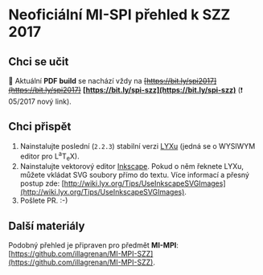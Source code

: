 # Neoficiální MI-SPI přehled k SZZ 2017 #

## Chci se učit ##

:blue_book: Aktuální **PDF build** se nachází vždy na <del>[https://bit.ly/spi2017](https://bit.ly/spi2017)</del> **[https://bit.ly/spi-szz](https://bit.ly/spi-szz)** (:exclamation: 05/2017 nový link).

## Chci přispět ##

1. Nainstalujte poslední (`2.2.3`) stabilní verzi [LYXu](http://www.lyx.org/) (jedná se o WYSIWYM editor pro L<sup>a</sup>T<sub>e</sub>X).
2. Nainstalujte vektorový editor [Inkscape](http://www.inkscape.org/cs/). Pokud o něm řeknete LYXu, můžete vkládat SVG soubory přímo do textu. Více informací a přesný postup zde: [http://wiki.lyx.org/Tips/UseInkscapeSVGImages](http://wiki.lyx.org/Tips/UseInkscapeSVGImages).
3. Pošlete PR. :-)

## Další materiály ##

Podobný přehled je připraven pro předmět **MI-MPI**: [https://github.com/illagrenan/MI-MPI-SZZ](https://github.com/illagrenan/MI-MPI-SZZ).
